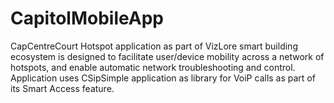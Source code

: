 # CapitolMobileApp
CapCentreCourt Hotspot application as part of VizLore smart building ecosystem is designed to facilitate user/device mobility across a network of hotspots, and enable automatic network troubleshooting and control. Application uses CSipSimple application as library for VoiP calls as part of its Smart Access feature.
